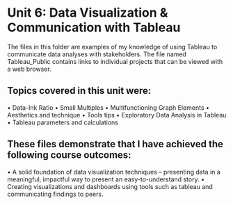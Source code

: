 # Unit 6: Data Visualization & Communication with Tableau
The files in this folder are examples of my knowledge of using Tableau to communicate data analyses with stakeholders.  The file named Tableau_Public contains links to individual projects that can be viewed with a web browser.

## Topics covered in this unit were:

• Data-Ink Ratio
• Small Multiples
• Multifunctioning Graph Elements
• Aesthetics and technique
• Tools tips
• Exploratory Data Analysis in Tableau
• Tableau parameters and calculations

## These files demonstrate that I have achieved the following course outcomes:

• A solid foundation of data visualization techniques – presenting data in a meaningful,
impactful way to present an easy-to-understand story.
• Creating visualizations and dashboards using tools such as tableau and communicating
findings to peers.

